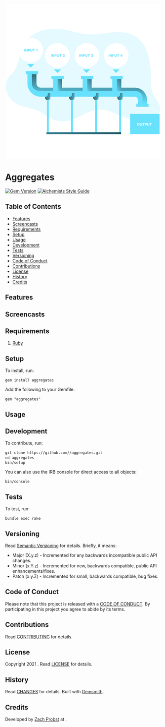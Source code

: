 <p align="center">
  <img src="aggregates.png" alt="Aggregates Icon"/>
</p>

# Aggregates

[![Gem Version](https://badge.fury.io/rb/aggregates.svg)](http://badge.fury.io/rb/aggregates)
[![Alchemists Style Guide](https://img.shields.io/badge/code_style-alchemists-brightgreen.svg)](https://www.alchemists.io/projects/code_quality)

<!-- Tocer[start]: Auto-generated, don't remove. -->

## Table of Contents

  - [Features](#features)
  - [Screencasts](#screencasts)
  - [Requirements](#requirements)
  - [Setup](#setup)
  - [Usage](#usage)
  - [Development](#development)
  - [Tests](#tests)
  - [Versioning](#versioning)
  - [Code of Conduct](#code-of-conduct)
  - [Contributions](#contributions)
  - [License](#license)
  - [History](#history)
  - [Credits](#credits)

<!-- Tocer[finish]: Auto-generated, don't remove. -->

## Features

## Screencasts

## Requirements

1. [Ruby](https://www.ruby-lang.org)

## Setup

To install, run:

    gem install aggregates

Add the following to your Gemfile:

    gem "aggregates"

## Usage

## Development

To contribute, run:

    git clone https://github.com//aggregates.git
    cd aggregates
    bin/setup

You can also use the IRB console for direct access to all objects:

    bin/console

## Tests

To test, run:

    bundle exec rake

## Versioning

Read [Semantic Versioning](https://semver.org) for details. Briefly, it means:

- Major (X.y.z) - Incremented for any backwards incompatible public API changes.
- Minor (x.Y.z) - Incremented for new, backwards compatible, public API enhancements/fixes.
- Patch (x.y.Z) - Incremented for small, backwards compatible, bug fixes.

## Code of Conduct

Please note that this project is released with a [CODE OF CONDUCT](CODE_OF_CONDUCT.md). By
participating in this project you agree to abide by its terms.

## Contributions

Read [CONTRIBUTING](CONTRIBUTING.md) for details.

## License

Copyright 2021 []().
Read [LICENSE](LICENSE.md) for details.

## History

Read [CHANGES](CHANGES.md) for details.
Built with [Gemsmith](https://www.alchemists.io/projects/gemsmith).

## Credits

Developed by [Zach Probst]() at
[]().
